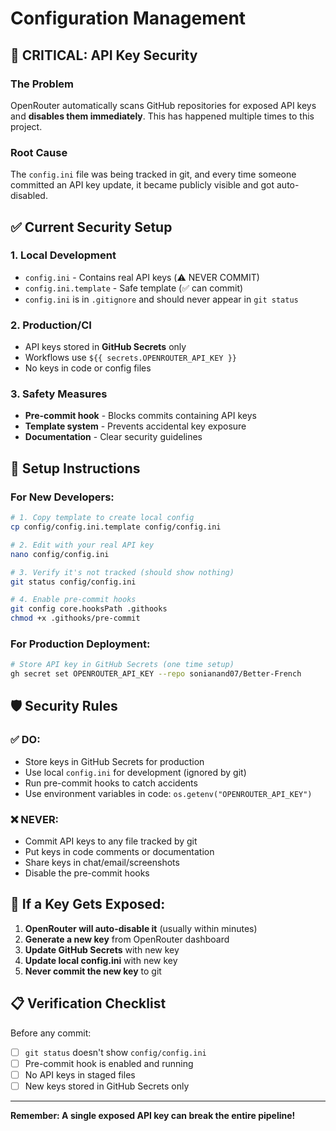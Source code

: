 # Configuration Management

## 🚨 CRITICAL: API Key Security

### The Problem
OpenRouter automatically scans GitHub repositories for exposed API keys and **disables them immediately**. This has happened multiple times to this project.

### Root Cause
The `config.ini` file was being tracked in git, and every time someone committed an API key update, it became publicly visible and got auto-disabled.

## ✅ Current Security Setup

### 1. Local Development
- `config.ini` - Contains real API keys (⚠️ NEVER COMMIT)
- `config.ini.template` - Safe template (✅ can commit)
- `config.ini` is in `.gitignore` and should never appear in `git status`

### 2. Production/CI
- API keys stored in **GitHub Secrets** only
- Workflows use `${{ secrets.OPENROUTER_API_KEY }}`
- No keys in code or config files

### 3. Safety Measures
- **Pre-commit hook** - Blocks commits containing API keys
- **Template system** - Prevents accidental key exposure
- **Documentation** - Clear security guidelines

## 🔧 Setup Instructions

### For New Developers:
```bash
# 1. Copy template to create local config
cp config/config.ini.template config/config.ini

# 2. Edit with your real API key
nano config/config.ini

# 3. Verify it's not tracked (should show nothing)
git status config/config.ini

# 4. Enable pre-commit hooks
git config core.hooksPath .githooks
chmod +x .githooks/pre-commit
```

### For Production Deployment:
```bash
# Store API key in GitHub Secrets (one time setup)
gh secret set OPENROUTER_API_KEY --repo sonianand07/Better-French
```

## 🛡️ Security Rules

### ✅ DO:
- Store keys in GitHub Secrets for production
- Use local `config.ini` for development (ignored by git)
- Run pre-commit hooks to catch accidents
- Use environment variables in code: `os.getenv("OPENROUTER_API_KEY")`

### ❌ NEVER:
- Commit API keys to any file tracked by git
- Put keys in code comments or documentation
- Share keys in chat/email/screenshots
- Disable the pre-commit hooks

## 🚨 If a Key Gets Exposed:

1. **OpenRouter will auto-disable it** (usually within minutes)
2. **Generate a new key** from OpenRouter dashboard
3. **Update GitHub Secrets** with new key
4. **Update local config.ini** with new key
5. **Never commit the new key** to git

## 📋 Verification Checklist

Before any commit:
- [ ] `git status` doesn't show `config/config.ini`
- [ ] Pre-commit hook is enabled and running
- [ ] No API keys in staged files
- [ ] New keys stored in GitHub Secrets only

---

**Remember: A single exposed API key can break the entire pipeline!** 
